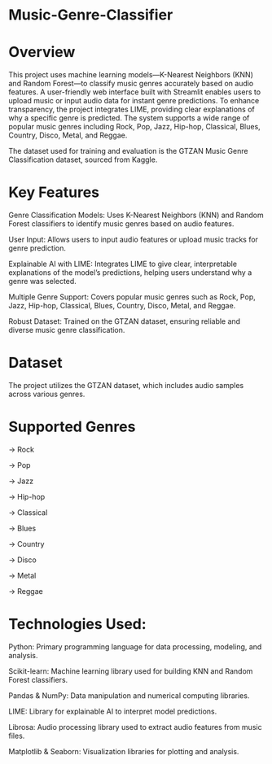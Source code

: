 # Music-Genre-Classifier



# Overview
This project uses machine learning models—K-Nearest Neighbors (KNN) and Random Forest—to classify music genres accurately based on audio features. A user-friendly web interface built with Streamlit enables users to upload music or input audio data for instant genre predictions. To enhance transparency, the project integrates LIME, providing clear explanations of why a specific genre is predicted. The system supports a wide range of popular music genres including Rock, Pop, Jazz, Hip-hop, Classical, Blues, Country, Disco, Metal, and Reggae.

The dataset used for training and evaluation is the GTZAN Music Genre Classification dataset, sourced from Kaggle.


# Key Features
Genre Classification Models: Uses K-Nearest Neighbors (KNN) and Random Forest classifiers to identify music genres based on audio features.

User Input: Allows users to input audio features or upload music tracks for genre prediction.

Explainable AI with LIME: Integrates LIME to give clear, interpretable explanations of the model’s predictions, helping users understand why a genre was selected.

Multiple Genre Support: Covers popular music genres such as Rock, Pop, Jazz, Hip-hop, Classical, Blues, Country, Disco, Metal, and Reggae.

Robust Dataset: Trained on the GTZAN dataset, ensuring reliable and diverse music genre classification.



# Dataset
The project utilizes the GTZAN dataset, which includes audio samples across various genres.


# Supported Genres
-> Rock

-> Pop

-> Jazz

-> Hip-hop

-> Classical

-> Blues

-> Country

-> Disco

-> Metal

-> Reggae


# Technologies Used:

Python: Primary programming language for data processing, modeling, and analysis.

Scikit-learn: Machine learning library used for building KNN and Random Forest classifiers.

Pandas & NumPy: Data manipulation and numerical computing libraries.

LIME: Library for explainable AI to interpret model predictions.

Librosa: Audio processing library used to extract audio features from music files.

Matplotlib & Seaborn: Visualization libraries for plotting and analysis.


